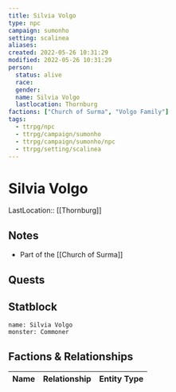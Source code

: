 ```yaml
---
title: Silvia Volgo
type: npc
campaign: sumonho
setting: scalinea
aliases: 
created: 2022-05-26 10:31:29
modified: 2022-05-26 10:31:29
person:
  status: alive
  race: 
  gender: 
  name: Silvia Volgo
  lastlocation: Thornburg
factions: ["Church of Surma", "Volgo Family"]
tags:
  - ttrpg/npc
  - ttrpg/campaign/sumonho
  - ttrpg/campaign/sumonho/npc
  - ttrpg/setting/scalinea
---
```


# Silvia Volgo

LastLocation:: [[Thornburg]]

## Notes

- Part of the [[Church of Surma]]


## Quests


## Statblock

```statblock
name: Silvia Volgo
monster: Commoner
```


## Factions & Relationships
| Name | Relationship | Entity Type |
| ---- |:------------:| ----------- |



